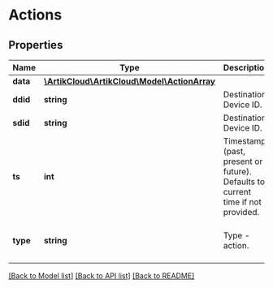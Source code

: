 # Actions

## Properties
Name | Type | Description | Notes
------------ | ------------- | ------------- | -------------
**data** | [**\ArtikCloud\ArtikCloud\Model\ActionArray**](ActionArray.md) |  | [optional] 
**ddid** | **string** | Destination Device ID. | [optional] 
**sdid** | **string** | Destination Device ID. | [optional] 
**ts** | **int** | Timestamp (past, present or future). Defaults to current time if not provided. | [optional] 
**type** | **string** | Type - action. | [optional] [default to 'action']

[[Back to Model list]](../README.md#documentation-for-models) [[Back to API list]](../README.md#documentation-for-api-endpoints) [[Back to README]](../README.md)



